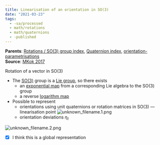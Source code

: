```yaml
---
title: Linearisation of an orientation in SO(3)
date: "2021-03-23"
tags:
  - -sa/processed
  - math/rotations
  - math/quaternions
  - -published
---
```


**Parents**: [Rotations / SO(3) group index](math/rotations/rotations-so3-group-index.md), [Quaternion index](math/rotations/quaternion-index.md), [orientation-parametrisations](orientation-parametrisations.md)  
**Source**: [MKok 2017](mkok-2017.md)

Rotation of a vector in SO(3)

*   The [SO(3)](math/rotations/so3-3d-rotation-group.md) group is a [Lie group](math/rotations/lie-group-lie-algebra.md), so there exists
    *   an [exponential map](math/rotations/exponential-map.md) from a corresponding Lie algebra to the SO(3) group
    *   a reverse [logarithm map](math/rotations/logarithm-map.md)
*   Possible to represent
    *   orientations using unit quaternions or rotation matrices in SO(3) — linearisation point
        ![unknown_filename.1.png](./_resources/Linearisation_of_an_orientation_in_SO(3).resources/unknown_filename.1.png)
    *   orientation deviations $\eta_t$

![unknown_filename.2.png](./_resources/Linearisation_of_an_orientation_in_SO(3).resources/unknown_filename.2.png)

- [x] I think this is a global representation


